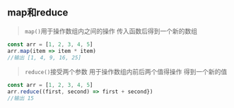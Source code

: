 ## map和reduce

>`map()`用于操作数组内之间的操作 传入函数后得到一个新的数组

```js
const arr = [1, 2, 3, 4, 5]
arr.map(item => item * item)
//输出 [1, 4, 9, 16, 25]
```

>`reduce()`接受两个参数 用于操作数组内前后两个值得操作 得到一个新的值

```js
const arr = [1, 2, 3, 4, 5]
arr.reduce((first, second) => first + second}) 
//输出 15
```